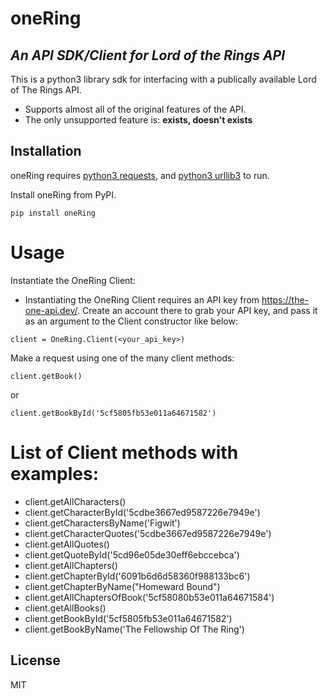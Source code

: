 # oneRing
## _An API SDK/Client for Lord of the Rings API_

This is a python3 library sdk for interfacing with a publically available Lord of The Rings API.

- Supports almost all of the original features of the API.
- The only unsupported feature is: **exists, doesn't exists**

## Installation

oneRing requires [python3 requests](https://pypi.org/project/requests/), and [python3 urllib3](https://pypi.org/project/urllib3) to run.

Install oneRing from PyPI.

```
pip install oneRing
```

# Usage

Instantiate the OneRing Client:

- Instantiating the OneRing Client requires an API key from https://the-one-api.dev/. Create an account there to grab your API key, and pass it as an argument to the Client constructor like below:

```
client = OneRing.Client(<your_api_key>)
```

Make a request using one of the many client methods:
```
client.getBook()
```
or
```
client.getBookById('5cf5805fb53e011a64671582')
```

# List of Client methods with examples:

- client.getAllCharacters()
- client.getCharacterById('5cdbe3667ed9587226e7949e')
- client.getCharactersByName('Figwit')
- client.getCharacterQuotes('5cdbe3667ed9587226e7949e')
- client.getAllQuotes()
- client.getQuoteById('5cd96e05de30eff6ebccebca')
- client.getAllChapters()
- client.getChapterById('6091b6d6d58360f988133bc6')
- client.getChapterByName("Homeward Bound")
- client.getAllChaptersOfBook('5cf58080b53e011a64671584')
- client.getAllBooks()
- client.getBookById('5cf5805fb53e011a64671582')
- client.getBookByName('The Fellowship Of The Ring')

## License

MIT
